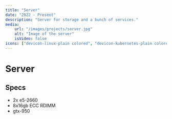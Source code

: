 ```yaml
---
title: "Server"
date: "2022 - Present"
description: "Server for storage and a bunch of services."
media:
    url: "/images/projects/server.jpg"
    alt: "Image of the server"
    isVideo: false
icons: ["devicon-linux-plain colored", "devicon-kubernetes-plain colored"]
---
```


# Server

## Specs
* 2x e5-2660
* 8x16gb ECC RDIMM
* gtx-950